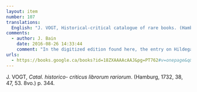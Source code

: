 ```yaml
---
layout: item
number: 107
translations:
  English: "J. VOGT, Historical-critical catalogue of rare books. (Hamburg, 1732, 38, 47, 53.8vo.) p. 344. [Trans. J. Bock]"
comments:
  - author: J. Bain
    date: 2016-08-26 14:33:44
    comment: "In the digitized edition found here, the entry on Hildegard is on pp.343-344."
urls:
  - https://books.google.ca/books?id=18ZXAAAAcAAJ&pg=PT762#v=onepage&q&f=false
---
```


J. VOGT, <em>Catal. historico- criticus librorum rariorum</em>. (Hamburg, 1732, 38, 47, 53. 8vo.) p. 344.
